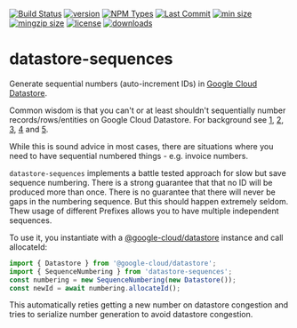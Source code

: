 [![Build Status](https://img.shields.io/travis/mdornseif/datastore-sequences.svg?style=flat-square&color=%23007a1f)](https://travis-ci.org/mdornseif/datastore-sequences)
[![version](https://img.shields.io/npm/v/datastore-sequences.svg?style=flat-square)](https://npmjs.org/datastore-sequences)
[![NPM Types](https://img.shields.ionpm/types/datastore-sequences)](https://www.npmjs.com/package/datastore-sequences)
[![Last Commit](https://img.shields.io/github/last-commit/mdornseif/datastore-sequences)](https://github.com/mdornseif/datastore-sequences)
[![min size](https://img.shields.io/bundlephobia/min/datastore-sequences?style=flat-square)](https://bundlephobia.com/result?p=datastore-sequences)
[![mingzip size](https://img.shields.io/bundlephobia/minzip/datastore-sequences)](https://bundlephobia.com/result?p=datastore-sequences)
[![license](https://img.shields.io/npm/l/datastore-sequences?color=%23007a1f&style=flat-square)](https://github.com/mdornseif/datastore-sequences/blob/master/LICENSE)
[![downloads](https://img.shields.io/npm/dm/datastore-sequences?style=flat-square&color=%23007a1f)](https://npmcharts.com/compare/datastore-sequences)

# datastore-sequences

Generate sequential numbers (auto-increment IDs) in [Google Cloud Datastore](https://cloud.google.com/datastore/docs/reference/libraries#client-libraries-install-nodejs).

Common wisdom is that you can't or at least shouldn't sequentially number records/rows/entities on Google Cloud Datastore. For background see [1](https://stackoverflow.com/questions/2825934), [2](https://stackoverflow.com/questions/3985812), [3](https://stackoverflow.com/questions/7300751), [4](https://stackoverflow.com/questions/47263892) and [5](https://stackoverflow.com/questions/48083309).

While this is sound advice in most cases, there are situations where you need to have sequential numbered things - e.g. invoice numbers.

`datastore-sequences` implements a battle tested approach for slow but save sequence numbering.
There is a strong guarantee that that no ID will be produced more than once.
There is no guarantee that there will never be gaps in the numbering sequence. But this should happen extremely seldom.
Thew usage of different Prefixes allows you to have multiple independent sequences.

To use it, you instantiate with a [@google-cloud/datastore](https://github.com/googleapis/nodejs-datastore) instance and call allocateId:

```js
import { Datastore } from '@google-cloud/datastore';
import { SequenceNumbering } from 'datastore-sequences';
const numbering = new SequenceNumbering(new Datastore());
const newId = await numbering.allocateId();
```

This automatically reties getting a new number on datastore congestion and tries to serialize number generation to avoid datastore congestion.
